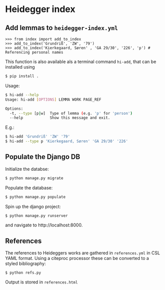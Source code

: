 # Heidegger index

## Add lemmas to `heidegger-index.yml`

```pycon
>>> from index import add_to_index
>>> add_to_index('Grundriß', 'ZW', '79')
>>> add_to_index('Kierkegaard, Søren' , 'GA 29/30', '226', 'p') # Referencing personal names
```

This function is also available als a terminal command `hi-add`, that can be installed using

```sh
$ pip install .
```

Usage:
```sh
$ hi-add --help
Usage: hi-add [OPTIONS] LEMMA WORK PAGE_REF

Options:
  -t, --type [p|w]  Type of lemma (e.g. 'p' for 'person')
  --help            Show this message and exit.
```

E.g.:
```sh
$ hi-add 'Grundriß' 'ZW' '79'
$ hi-add --type p 'Kierkegaard, Søren' 'GA 29/30' '226'
```

## Populate the Django DB

Initialize the databse:

```sh
$ python manage.py migrate
```

Populate the database:

```sh
$ python manage.py populate
```

Spin up the django project:
```sh
$ python manage.py runserver
```
and navigate to http://localhost:8000.

## References

The references to Heideggers works are gathered in `references.yml` in CSL YAML format. Using a citeproc processor these can be converted to a styled bibliography:

```shell
$ python refs.py
```

Output is stored in `references.html`